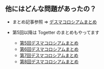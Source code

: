 ##  他にはどんな問題があったの？ <!-- .element: style="font-size:40px;" -->

* まとめ記事参照 => <a href="http://d.hatena.ne.jp/tbpg/20140517/1400291776">デスマコロシアムまとめ</a>

* 第5回以降は Togetter のまとめもやってます

    * <a href="http://togetter.com/li/708671">第5回デスマコロシアムまとめ</a>
    * <a href="http://togetter.com/li/711622">第6回デスマコロシアムまとめ</a>
    * <a href="http://togetter.com/li/721239">第7回デスマコロシアムまとめ</a>
    * <a href="http://togetter.com/li/755401">第8回デスマコロシアムまとめ</a>

